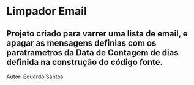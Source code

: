 # Limpador Email

## Projeto criado para varrer uma lista de email, e apagar as mensagens definias com os paratrametros da Data de Contagem de dias definida na construção do código fonte.

Autor: Eduardo Santos
